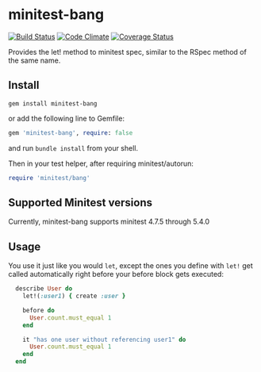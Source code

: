 # minitest-bang
[![Build Status](https://travis-ci.org/kstevens715/minitest-bang.svg?branch=master)](https://travis-ci.org/kstevens715/minitest-bang)
[![Code Climate](https://codeclimate.com/github/kstevens715/minitest-bang.png)](https://codeclimate.com/github/kstevens715/minitest-bang)
[![Coverage Status](https://coveralls.io/repos/kstevens715/minitest-bang/badge.png?branch=master)](https://coveralls.io/r/kstevens715/minitest-bang?branch=master)

Provides the let! method to minitest spec, similar to the RSpec method of the same name.

## Install

```shell
gem install minitest-bang
```
or add the following line to Gemfile:

```ruby
gem 'minitest-bang', require: false
```
and run `bundle install` from your shell.

Then in your test helper, after requiring minitest/autorun:

```ruby
require 'minitest/bang'
```

## Supported Minitest versions
Currently, minitest-bang supports minitest 4.7.5 through 5.4.0

## Usage

You use it just like you would `let`, except the ones you define with `let!` get called automatically right before your before block gets executed:

```ruby
  describe User do
    let!(:user1) { create :user }

    before do
      User.count.must_equal 1
    end

    it "has one user without referencing user1" do
      User.count.must_equal 1
    end
  end
```
